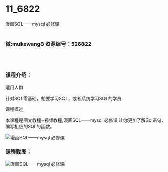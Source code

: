 # 11_6822
漫画SQL——mysql 必修课
<br/></br>
<h3>微:mukewang8 资源编号：526822</h3>
<br/></br>
<h3>课程介绍：</h3>
<p>适用人群</p>
<p>针对<a title="查看与 SQL 相关的文章" target="_blank">SQL</a>零基础，想要学习<a title="查看与 SQL 相关的文章" target="_blank">SQL</a>，或者系统学习SQL的学员</p>
<p>课程概述</p>
<p>本课程是图文教程+视频教程,漫画SQL——mysql 必修课,让你更加了解Sql语句，编写相应的SQL的函数。</p>
<p><img src="https://www.ko996.com/wp-content/uploads/img/2019/09/356-2-300x167.jpg" alt="漫画SQL——mysql 必修课"></p>
<h3>课程截图：</h3>
<p><img src="https://www.ko996.com/wp-content/uploads/img/2019/09/2-1.png" alt="漫画SQL——mysql 必修课"></p>
